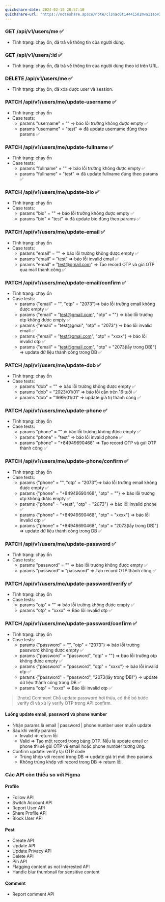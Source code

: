 ```yaml
---
quickshare-date: 2024-02-15 20:57:10
quickshare-url: "https://noteshare.space/note/clsnac0t14441501mwa11aov3t#cc568/nE6VUq+Zg4LWOtE1Jvp54ljLn292dyL8D5az0"
---
```


### GET /api/v1/users/me ✅
- Tình trạng: chạy ổn, đã trả về thông tin của người dùng. 
### GET /api/v1/users/:id ✅
- Tình trạng: chạy ổn, đã trả về thông tin của người dùng theo id trên URL.

### DELETE /api/v1/users/me ✅
- Tình trạng: chạy ổn, đã xóa được user và session.

### PATCH /api/v1/users/me/update-username ✅
- Tình trạng: chạy ổn
- Case tests:
	- params "username" = "" => báo lỗi trường không được empty ✅
	- params "username" = "test" => đã update username đúng theo params ✅

### PATCH /api/v1/users/me/update-fullname ✅
- Tình trạng: chạy ổn
- Case tests:
	- params "fullname" = "" => báo lỗi trường không được empty ✅
	- params "fullname" = "test" => đã update fullname đúng theo params ✅

### PATCH /api/v1/users/me/update-bio ✅
- Tình trạng: chạy ổn
- Case tests:
	- params "bio" = "" => báo lỗi trường không được empty ✅
	- params "bio" = "test" => đã update bio đúng theo params ✅

### PATCH /api/v1/users/me/update-email ✅
- Tình trạng: chạy ổn
- Case tests:
	- params "email" = "" => báo lỗi trường không được empty ✅
	- params "email" = "test" => báo lỗi invalid email ✅
	- params "email" = "test@gmail.com" => Tạo record OTP và gửi OTP qua mail thành công ✅

### PATCH /api/v1/users/me/update-email/confirm ✅
- Tình trạng: chạy ổn
- Case tests:
	- params {"email" = "", "otp"  = "2073"}=> báo lỗi trường email không được empty ✅
	- params {"email" = "test@gmail.com", "otp"  = ""} => báo lỗi trường otp không được empty ✅
	- params {"email" = "test@gmai", "otp"  = "2073"} => báo lỗi invalid email ✅
	- params {"email" = "test@gmai.com", "otp"  = "xxxx"} => báo lỗi invalid otp ✅
	- params {"email" = "test@gmail.com", "otp"  = "2073(lấy trong DB)"} => update dữ liệu thành công trong DB ✅

### PATCH /api/v1/users/me/update-dob ✅
- Tình trạng: chạy ổn
- Case tests:
	- params "dob" = "" => báo lỗi trường không được empty ✅
	- params "dob" = "2023/01/01" => báo lỗi cần trên 16 tuổi ✅
	- params "dob" = "1999/01/01" => update giá trị thành công ✅

### PATCH /api/v1/users/me/update-phone ✅
- Tình trạng: chạy ổn
- Case tests:
	- params "phone" = "" => báo lỗi trường không được empty ✅
	- params "phone" = "test" => báo lỗi invalid phone ✅
	- params "phone" = "+84949690468" => Tạo record OTP và gửi OTP thành công ✅

### PATCH /api/v1/users/me/update-phone/confirm ✅
- Tình trạng: chạy ổn
- Case tests:
	- params {"phone" = "", "otp"  = "2073"}=> báo lỗi trường email không được empty ✅
	- params {"phone" = "+84949690468", "otp"  = ""} => báo lỗi trường otp không được empty ✅
	- params {"phone" = "+test", "otp"  = "2073"} => báo lỗi invalid phone ✅
	- params {"phone" = "+84949690468", "otp"  = "xxxx"} => báo lỗi invalid otp ✅
	- params {"phone" = "+84949690468", "otp"  = "2073(lấy trong DB)"} => update dữ liệu thành công trong DB ✅

### PATCH /api/v1/users/me/update-password ✅
- Tình trạng: chạy ổn
- Case tests:
	- params "password" = "" => báo lỗi trường không được empty ✅
	- params "password" = "password" => Tạo record OTP thành công ✅

### PATCH /api/v1/users/me/update-password/verify ✅
- Tình trạng: chạy ổn
- Case tests:
	- params "otp" = "" => báo lỗi trường không được empty ✅
	- params "otp" = "xxxx" => Báo lỗi invalid otp ✅

### PATCH /api/v1/users/me/update-password/confirm ✅
- Tình trạng: chạy ổn
- Case tests:
	- params {"password" = "", "otp"  = "2073"} => báo lỗi trường password không được empty ✅
	- params {"password" = "password", "otp"  = ""} => báo lỗi trường otp không được empty ✅
	- params {"password" = "password", "otp"  = "xxxx"} => báo lỗi invalid otp ✅
	- params {"password" = "password", "2073(lấy trong DB)"} => update dữ liệu thành công trong DB ✅
	- params "otp" = "xxxx" => Báo lỗi invalid otp ✅

> [!note] Comment
> Chỗ update password hơi thừa, có thể bỏ bước verify đi và xử lý verify OTP trong API confirm.
#### Luồng update email, password và phone number
- Nhận params là email | password | phone number user muốn update.
- Sau khi verify params
	- Invalid => return lỗi
	- Valid => Tạo một record trong bảng OTP. Nếu là update email or phone thì sẽ gửi OTP về email hoặc phone number tương ứng.
- Confirm update: verify lại OTP code
	- Trùng khớp với record trong DB => update giá trị mới theo params
	- Không trùng khớp với record trong DB => return lỗi.


### Các API còn thiếu so với Figma

#### Profile
- Follow API
- Switch Account API
- Report User API
- Share Profile API
- Block User API

#### Post
- Create API
- Update API
- Update Privacy API
- Delete API
- Pin API
- Flagging content as not interested API
- Handle blur thumbnail for sensitive content

#### Comment
- Report comment API